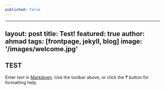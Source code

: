 ```yaml
---
published: false
---
```

---
layout: post
title: Test!
featured: true
author: ahmad
tags: [frontpage, jekyll, blog]
image: '/images/welcome.jpg'
---


## TEST
Enter text in [Markdown](http://daringfireball.net/projects/markdown/). Use the toolbar above, or click the **?** button for formatting help.
